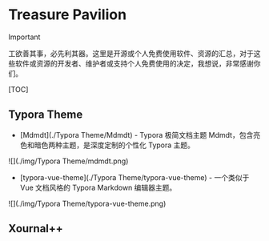# Treasure Pavilion

> [!IMPORTANT]
> 
> 工欲善其事，必先利其器。这里是开源或个人免费使用软件、资源的汇总，对于这些软件或资源的开发者、维护者或支持个人免费使用的决定，我想说，非常感谢你们。

[TOC]

## Typora Theme

* [Mdmdt](./Typora Theme/Mdmdt) - Typora 极简文档主题 Mdmdt，包含亮色和暗色两种主题，是深度定制的个性化 Typora 主题。

![](./img/Typora Theme/mdmdt.png)

* [typora-vue-theme](./Typora Theme/typora-vue-theme) - 一个类似于 Vue 文档风格的 Typora Markdown 编辑器主题。

![](./img/Typora Theme/typora-vue-theme.png)

## Xournal++

